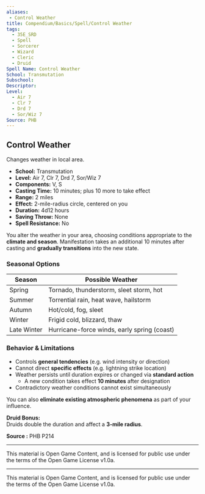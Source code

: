 ```yaml
---
aliases:
 - Control Weather
title: Compendium/Basics/Spell/Control Weather
tags:
  - 35E_SRD
  - Spell
  - Sorcerer
  - Wizard
  - Cleric
  - Druid
Spell Name: Control Weather
School: Transmutation
Subschool: 
Descriptor: 
Level:
  - Air 7
  - Clr 7
  - Drd 7
  - Sor/Wiz 7
Source: PHB
---
```


## Control Weather

Changes weather in local area.

* **School:** Transmutation  
* **Level:** Air 7, Clr 7, Drd 7, Sor/Wiz 7  
* **Components:** V, S  
* **Casting Time:** 10 minutes; plus 10 more to take effect  
* **Range:** 2 miles  
* **Effect:** 2-mile-radius circle, centered on you  
* **Duration:** 4d12 hours  
* **Saving Throw:** None  
* **Spell Resistance:** No

You alter the weather in your area, choosing conditions appropriate to the **climate and season**. Manifestation takes an additional 10 minutes after casting and **gradually transitions** into the new state.

### Seasonal Options

| Season       | Possible Weather                            |
|--------------|---------------------------------------------|
| Spring       | Tornado, thunderstorm, sleet storm, hot     |
| Summer       | Torrential rain, heat wave, hailstorm       |
| Autumn       | Hot/cold, fog, sleet                        |
| Winter       | Frigid cold, blizzard, thaw                 |
| Late Winter  | Hurricane-force winds, early spring (coast) |

### Behavior & Limitations

- Controls **general tendencies** (e.g. wind intensity or direction)
- Cannot direct **specific effects** (e.g. lightning strike location)
- Weather persists until duration expires or changed via **standard action**
  - A new condition takes effect **10 minutes** after designation
- Contradictory weather conditions cannot exist simultaneously

You can also **eliminate existing atmospheric phenomena** as part of your influence.

**Druid Bonus:**  
Druids double the duration and affect a **3-mile radius**.

**Source :** PHB P214

---

This material is Open Game Content, and is licensed for public use under  
the terms of the Open Game License v1.0a.

---

This material is Open Game Content, and is licensed for public use under the terms of the Open Game License v1.0a.
